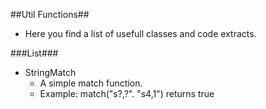 ##Util Functions##

* Here you find a list of usefull classes and code extracts.


###List###

* StringMatch
    * A simple match function.
    * Example: match("s?,?". "s4,1") returns true


